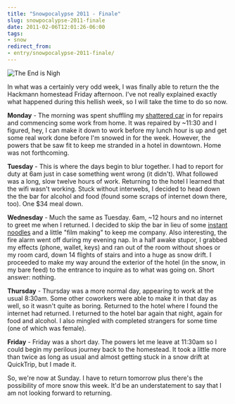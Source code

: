 ```yaml
---
title: "Snowpocalypse 2011 - Finale"
slug: snowpocalypse-2011-finale
date: 2011-02-06T12:01:26-06:00
tags:
- snow
redirect_from:
- entry/snowpocalypse-2011-finale/
---
```

![](http://images.dxprog.com/blog/snowpocalypse2011.jpg "The End is Nigh")

In what was a certainly very odd week, I was finally able to return the the Hackmann homestead Friday afternoon. I've not really explained exactly what happened during this hellish week, so I will take the time to do so now.

**Monday** - The morning was spent shuffling my [shattered car](http://dxprog.com/entry/round-2-my-morning-in-pictures) in for repairs and commencing some work from home. It was repaired by ~11:30 and I figured, hey, I can make it down to work before my lunch hour is up and get some real work done before I'm snowed in for the week. However, the powers that be saw fit to keep me stranded in a hotel in downtown. Home was not forthcoming.

**Tuesday** - This is where the days begin to blur together. I had to report for duty at 6am just in case something went wrong (it didn't). What followed was a long, slow twelve hours of work. Returning to the hotel I learned that the wifi wasn't working. Stuck without interwebs, I decided to head down the the bar for alcohol and food (found some scraps of internet down there, too). One $34 meal down.

**Wednesday** - Much the same as Tuesday. 6am, ~12 hours and no internet to greet me when I returned. I decided to skip the bar in lieu of some [instant noodles](http://dxprog.com/entry/snowpocalypse-2011-coffee-noodles) and a little "film making" to keep me company. Also interesting, the fire alarm went off during my evening nap. In a half awake stupor, I grabbed my effects (phone, wallet, keys) and ran out of the room without shoes or my room card, down 14 flights of stairs and into a huge as snow drift. I proceeded to make my way around the exterior of the hotel (in the snow, in my bare feed) to the entrance to inquire as to what was going on. Short answer: nothing.

**Thursday** - Thursday was a more normal day, appearing to work at the usual 8:30am. Some other coworkers were able to make it in that day as well, so it wasn't quite as boring. Returned to the hotel where I found the internet had returned. I returned to the hotel bar again that night, again for food and alcohol. I also mingled with completed strangers for some time (one of which was female).

**Friday** - Friday was a short day. The powers let me leave at 11:30am so I could begin my perilous journey back to the homestead. It took a little more than twice as long as usual and almost getting stuck in a snow drift at QuickTrip, but I made it.

So, we're now at Sunday. I have to return tomorrow plus there's the possibility of more snow this week. It'd be an understatement to say that I am not looking forward to returning.
